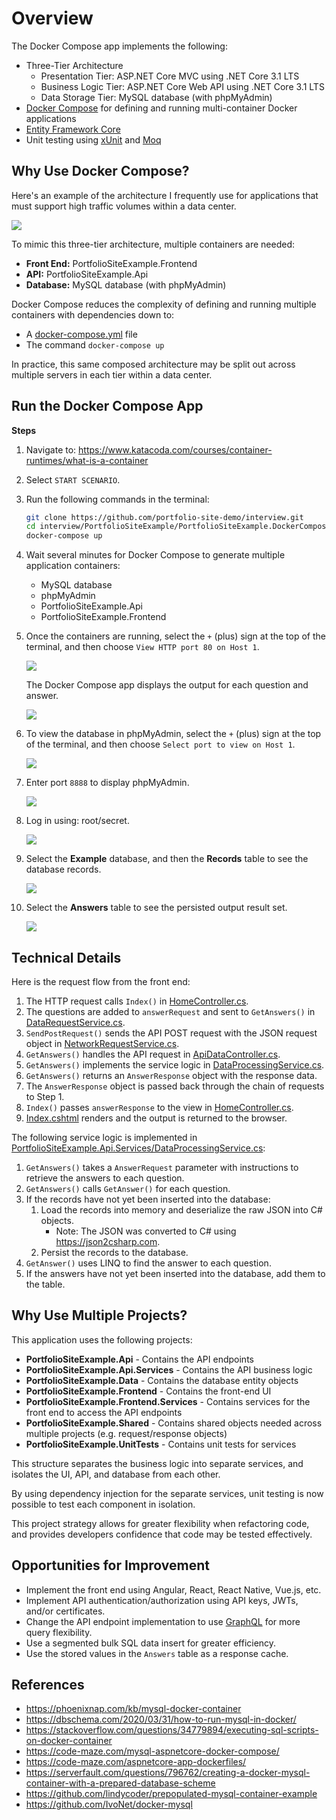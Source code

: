 # Overview

The Docker Compose app implements the following:
- Three-Tier Architecture
  - Presentation Tier: ASP.NET Core MVC using .NET Core 3.1 LTS
  - Business Logic Tier: ASP.NET Core Web API using .NET Core 3.1 LTS
  - Data Storage Tier: MySQL database (with phpMyAdmin)
- [Docker Compose](https://docs.docker.com/compose/) for defining and running multi-container Docker applications
- [Entity Framework Core](https://docs.microsoft.com/en-us/ef/core/)
- Unit testing using [xUnit](https://xunit.net/) and [Moq](https://github.com/moq/moq4#moq)

## Why Use Docker Compose?

Here's an example of the architecture I frequently use for applications that must support high traffic volumes within a data center.

![](Images/ritterim-architecture-diagram.png)

To mimic this three-tier architecture, multiple containers are needed:
- **Front End:** PortfolioSiteExample.Frontend
- **API:** PortfolioSiteExample.Api
- **Database:** MySQL database (with phpMyAdmin)

Docker Compose reduces the complexity of defining and running multiple containers with dependencies down to:
- A [docker-compose.yml](https://github.com/portfolio-site-demo/interview/blob/master/PortfolioSiteExample/PortfolioSiteExample.DockerComposeApp/docker-compose.yml) file
- The command `docker-compose up`

In practice, this same composed architecture may be split out across multiple servers in each tier within a data center.

## Run the Docker Compose App

**Steps**
1. Navigate to: https://www.katacoda.com/courses/container-runtimes/what-is-a-container
2. Select `START SCENARIO`.
3. Run the following commands in the terminal:
	```bash
	git clone https://github.com/portfolio-site-demo/interview.git
	cd interview/PortfolioSiteExample/PortfolioSiteExample.DockerComposeApp
	docker-compose up
	```
4. Wait several minutes for Docker Compose to generate multiple application containers:
   - MySQL database
   - phpMyAdmin
   - PortfolioSiteExample.Api
   - PortfolioSiteExample.Frontend
5. Once the containers are running, select the `+` (plus) sign at the top of the terminal, and then choose `View HTTP port 80 on Host 1`.
   
   ![](Images/DockerComposeAppScreenshot1.png)

   The Docker Compose app displays the output for each question and answer.

   ![](Images/DockerComposeAppScreenshot2.png)

6. To view the database in phpMyAdmin, select the `+` (plus) sign at the top of the terminal, and then choose `Select port to view on Host 1`.

   ![](Images/DockerComposeAppScreenshot3.png)

7. Enter port `8888` to display phpMyAdmin.

   ![](Images/DockerComposeAppScreenshot4.png)

8. Log in using: root/secret.

   ![](Images/DockerComposeAppScreenshot5.png)

9. Select the **Example** database, and then the **Records** table to see the database records.

   ![](Images/DockerComposeAppScreenshot6.png)

10. Select the **Answers** table to see the persisted output result set.

    ![](Images/DockerComposeAppScreenshot7.png)

## Technical Details

Here is the request flow from the front end:
1. The HTTP request calls `Index()` in [HomeController.cs](https://github.com/portfolio-site-demo/interview/blob/master/PortfolioSiteExample/PortfolioSiteExample.DockerComposeApp/PortfolioSiteExample.Frontend/Controllers/HomeController.cs).
2. The questions are added to `answerRequest` and sent to `GetAnswers()` in [DataRequestService.cs](https://github.com/portfolio-site-demo/interview/blob/master/PortfolioSiteExample/PortfolioSiteExample.DockerComposeApp/PortfolioSiteExample.Frontend.Services/DataRequestService.cs).
3. `SendPostRequest()` sends the API POST request with the JSON request object in [NetworkRequestService.cs](https://github.com/portfolio-site-demo/interview/blob/master/PortfolioSiteExample/PortfolioSiteExample.DockerComposeApp/PortfolioSiteExample.Frontend.Services/NetworkRequestService.cs).
4. `GetAnswers()` handles the API request in [ApiDataController.cs](https://github.com/portfolio-site-demo/interview/blob/master/PortfolioSiteExample/PortfolioSiteExample.DockerComposeApp/PortfolioSiteExample.Api/Controllers/ApiDataController.cs).
5. `GetAnswers()` implements the service logic in [DataProcessingService.cs](https://github.com/portfolio-site-demo/interview/blob/master/PortfolioSiteExample/PortfolioSiteExample.DockerComposeApp/PortfolioSiteExample.Api.Services/DataProcessingService.cs).
6. `GetAnswers()` returns an `AnswerResponse` object with the response data.
7. The `AnswerResponse` object is passed back through the chain of requests to Step 1.
8. `Index()` passes `answerResponse` to the view in [HomeController.cs](https://github.com/portfolio-site-demo/interview/blob/master/PortfolioSiteExample/PortfolioSiteExample.DockerComposeApp/PortfolioSiteExample.Frontend/Controllers/HomeController.cs).
9. [Index.cshtml](https://github.com/portfolio-site-demo/interview/blob/master/PortfolioSiteExample/PortfolioSiteExample.DockerComposeApp/PortfolioSiteExample.Frontend/Views/Home/Index.cshtml) renders and the output is returned to the browser.

The following service logic is implemented in [PortfolioSiteExample.Api.Services/DataProcessingService.cs](https://github.com/portfolio-site-demo/interview/blob/master/PortfolioSiteExample/PortfolioSiteExample.DockerComposeApp/PortfolioSiteExample.Api.Services/DataProcessingService.cs):
1. `GetAnswers()` takes a `AnswerRequest` parameter with instructions to retrieve the answers to each question.
2. `GetAnswers()` calls `GetAnswer()` for each question.
3. If the records have not yet been inserted into the database:
   1. Load the records into memory and deserialize the raw JSON into C# objects.
      - Note: The JSON was converted to C# using https://json2csharp.com.
   2. Persist the records to the database.
4. `GetAnswer()` uses LINQ to find the answer to each question.
5. If the answers have not yet been inserted into the database, add them to the table.

## Why Use Multiple Projects?

This application uses the following projects:
- **PortfolioSiteExample.Api** - Contains the API endpoints
- **PortfolioSiteExample.Api.Services** - Contains the API business logic
- **PortfolioSiteExample.Data** - Contains the database entity objects
- **PortfolioSiteExample.Frontend** - Contains the front-end UI
- **PortfolioSiteExample.Frontend.Services** - Contains services for the front end to access the API endpoints
- **PortfolioSiteExample.Shared** - Contains shared objects needed across multiple projects (e.g. request/response objects)
- **PortfolioSiteExample.UnitTests** - Contains unit tests for services

This structure separates the business logic into separate services, and isolates the UI, API, and database from each other.

By using dependency injection for the separate services, unit testing is now possible to test each component in isolation.

This project strategy allows for greater flexibility when refactoring code, and provides developers confidence that code may be tested effectively.

## Opportunities for Improvement

- Implement the front end using Angular, React, React Native, Vue.js, etc.
- Implement API authentication/authorization using API keys, JWTs, and/or certificates.
- Change the API endpoint implementation to use [GraphQL](https://graphql.org/) for more query flexibility.
- Use a segmented bulk SQL data insert for greater efficiency.
- Use the stored values in the `Answers` table as a response cache.

## References

- https://phoenixnap.com/kb/mysql-docker-container
- https://dbschema.com/2020/03/31/how-to-run-mysql-in-docker/
- https://stackoverflow.com/questions/34779894/executing-sql-scripts-on-docker-container
- https://code-maze.com/mysql-aspnetcore-docker-compose/
- https://code-maze.com/aspnetcore-app-dockerfiles/
- https://serverfault.com/questions/796762/creating-a-docker-mysql-container-with-a-prepared-database-scheme
- https://github.com/lindycoder/prepopulated-mysql-container-example
- https://github.com/IvoNet/docker-mysql